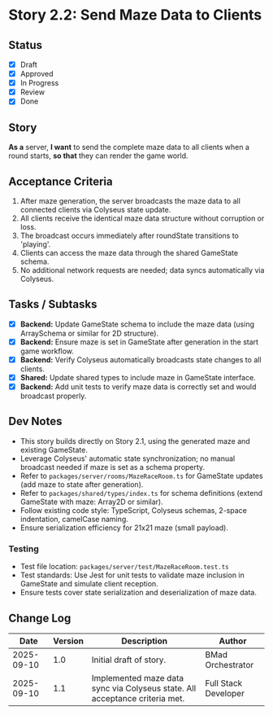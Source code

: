 # Story 2.2: Send Maze Data to Clients

## Status
- [x] Draft
- [x] Approved
- [x] In Progress
- [x] Review
- [x] Done

## Story
**As a** server,
**I want** to send the complete maze data to all clients when a round starts,
**so that** they can render the game world.

## Acceptance Criteria
1. After maze generation, the server broadcasts the maze data to all connected clients via Colyseus state update.
2. All clients receive the identical maze data structure without corruption or loss.
3. The broadcast occurs immediately after roundState transitions to 'playing'.
4. Clients can access the maze data through the shared GameState schema.
5. No additional network requests are needed; data syncs automatically via Colyseus.

## Tasks / Subtasks
- [x] **Backend:** Update GameState schema to include the maze data (using ArraySchema or similar for 2D structure).
- [x] **Backend:** Ensure maze is set in GameState after generation in the start game workflow.
- [x] **Backend:** Verify Colyseus automatically broadcasts state changes to all clients.
- [x] **Shared:** Update shared types to include maze in GameState interface.
- [x] **Backend:** Add unit tests to verify maze data is correctly set and would broadcast properly.

## Dev Notes
- This story builds directly on Story 2.1, using the generated maze and existing GameState.
- Leverage Colyseus' automatic state synchronization; no manual broadcast needed if maze is set as a schema property.
- Refer to `packages/server/rooms/MazeRaceRoom.ts` for GameState updates (add maze to state after generation).
- Refer to `packages/shared/types/index.ts` for schema definitions (extend GameState with maze: Array2D<number> or similar).
- Follow existing code style: TypeScript, Colyseus schemas, 2-space indentation, camelCase naming.
- Ensure serialization efficiency for 21x21 maze (small payload).

### Testing
- Test file location: `packages/server/test/MazeRaceRoom.test.ts`
- Test standards: Use Jest for unit tests to validate maze inclusion in GameState and simulate client reception.
- Ensure tests cover state serialization and deserialization of maze data.

## Change Log
| Date       | Version | Description              | Author |
|------------|---------|--------------------------|--------|
| 2025-09-10 | 1.0     | Initial draft of story.  | BMad Orchestrator |
| 2025-09-10 | 1.1     | Implemented maze data sync via Colyseus state. All acceptance criteria met. | Full Stack Developer |